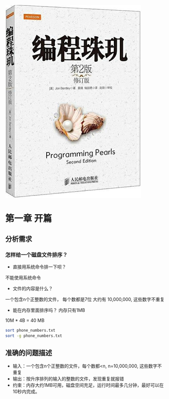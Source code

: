 ![pearls](pearls.jpg)

# 第一章 开篇
## 分析需求
### 怎样给一个磁盘文件排序？

* 直接用系统命令排一下呗？

不能使用系统命令

* 文件的内容是什么？

一个包含n个正整数的文件，
每个数都是7位 
大约有 10,000,000, 
这些数字不重复

* 能在内存里面排序吗？
内存只有1MB

10M * 4B = 40 MB




```bash
sort phone_numbers.txt
sort -g phone_numbers.txt
```




## 准确的问题描述
* 输入：一个包含n个正整数的文件，每个数都<n, n=10,000,000, 这些数字不重复
* 输出：按升序排列的输入的整数的文件，发现重复就报错
* 约束：内存大约1MB可用，磁盘空间充足，运行时间最多几分钟，最好可以在10秒内完成。

